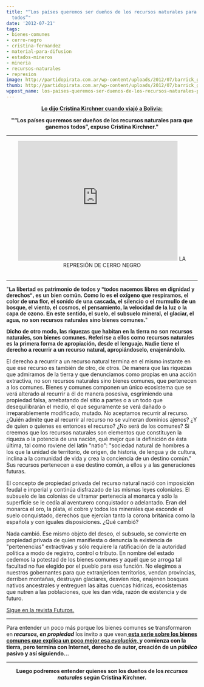 ```yaml
---
title: "“Los países queremos ser dueños de los recursos naturales para que ganemos
  todos”"
date: '2012-07-21'
tags:
- bienes-comunes
- cerro-negro
- cristina-fernandez
- material-para-difusion
- estados-mineros
- mineria
- recursos-naturales
- represion
image: http://partidopirata.com.ar/wp-content/uploads/2012/07/barrick_glaciar.jpg
thumb: http://partidopirata.com.ar/wp-content/uploads/2012/07/barrick_glaciar-150x150.jpg
wppost_name: los-paises-queremos-ser-duenos-de-los-recursos-naturales-para-que-ganemos-todos
---
```


<p style="text-align: center;"><strong><a href="http://www.pagina12.com.ar/diario/elpais/1-198965-2012-07-18.html" target="_blank">Lo dijo Cristina Kirchner cuando viajó a Bolivia:</a></strong></p>
<p style="text-align: center;"><strong>"“Los países queremos ser dueños de los recursos naturales para que ganemos todos”, expuso Cristina Kirchner."</strong></p>


<hr />

<center>
<iframe src="http://www.youtube.com/embed/xCMuvr79-F4" frameborder="0" width="420" height="315"></iframe>
LA REPRESIÓN DE CERRO NEGRO</center>&nbsp;

<hr />

"<span style="font-family: arial,helvetica,sans-serif;"><strong>La libertad es patrimonio de todos y "todos nacemos libres en dignidad y derechos", es un bien común. Como lo es el oxígeno que respiramos, el color de una flor, el sonido de una cascada, el silencio o el murmullo de un bosque, el viento, el cosmos, el pensamiento, la velocidad de la luz o la capa de ozono. En este sentido, el suelo, el subsuelo mineral, el glaciar, el agua, no son recursos naturales sino bienes comunes.</strong></span>"

<span style="font-family: arial,helvetica,sans-serif;"><strong>Dicho de otro modo, las riquezas que habitan en la tierra no son recursos naturales, son bienes comunes. Referirse a ellos como recursos naturales es la primera forma de apropiación, desde el lenguaje. Nadie tiene el derecho a recurrir a un recurso natural, apropiándoselo, enajenándolo.</strong></span>

El derecho a recurrir a un recurso natural termina en el mismo instante en que ese recurso es también de otro, de otros. De manera que las riquezas que admiramos de la tierra y que denunciamos como propias en una acción extractiva, no son recursos naturales sino bienes comunes, que pertenecen a los comunes.
Bienes y comunes componen un único ecosistema que se verá alterado al recurrir a él de manera posesiva, esgrimiendo una propiedad falsa, arrebatando del sitio a partes o a un todo que desequilibrarán el medio, el que seguramente se verá dañado o irreparablemente modificado, mutado. No aceptamos recurrir al recurso.
¿Quién admite que al recurrir al recurso no se vulneran dominios ajenos? ¿Y de quien o quienes es entonces el recurso? ¿No será de los comunes? Si creemos que los recursos naturales son elementos que constituyen la riqueza o la potencia de una nación, qué mejor que la definición de ésta última, tal como roviene del latín "natio": "sociedad natural de hombres a los que la unidad de territorio, de origen, de historia, de lengua y de cultura, inclina a la comunidad de vida y crea la conciencia de un destino común." Sus recursos pertenecen a ese destino común, a ellos y a las generaciones futuras.

El concepto de propiedad privada del recurso natural nació con imposición feudal e imperial y continúa disfrazado de las mismas leyes coloniales. El subsuelo de las colonias de ultramar pertenecía al monarca y sólo la superficie se le cedía al aventurero conquistador o adelantado. Eran del monarca el oro, la plata, el cobre y todos los minerales que esconde el suelo conquistado, derechos que ejercían tanto la corona británica como la española y con iguales disposiciones. ¿Qué cambió?

Nada cambió. Ese mismo objeto del deseo, el subsuelo, se convierte en propiedad privada de quien manifiesta o denuncia la existencia de "pertenencias" extractivas y sólo requiere la ratificación de la autoridad política a modo de registro, control o tributo. En nombre del estado cedemos la potestad de los bienes comunes y aquél que se arroga tal facultad no fue elegido por el pueblo para esa función. No elegimos a nuestros gobernantes para que extranjericen territorios, vendan provincias, derriben montañas, destruyan glaciares, desvíen ríos, enajenen bosques nativos ancestrales y entreguen las altas cuencas hídricas, ecosistemas que nutren a las poblaciones, que les dan vida, razón de existencia y de futuro.

<a href="http://revistafuturos.com.ar/nuestro-planeta/331-por-que-bienes-comunes" target="_blank">Sigue en la revista Futuros.</a>

<hr />

Para entender un poco más porque los bienes comunes se transformaron en<strong><em> recursos, en propiedad</em></strong> los invito a que vean<strong><a href="http://partidopirata.com.ar/4784/en-homenaje-a-elinor-ostrom"> esta serie sobre los bienes comunes que explica un poco mejor esa <em>evolución, </em></a> y comienza con la tierra, pero termina con Internet, derecho de autor, creación de un <em>público</em> pasivo y así siguiendo...</strong>

<hr />
<p style="text-align: center;"><strong>Luego podremos entender quienes son los dueños de los <em>recursos naturales</em> según Cristina Kirchner.</strong></p>
